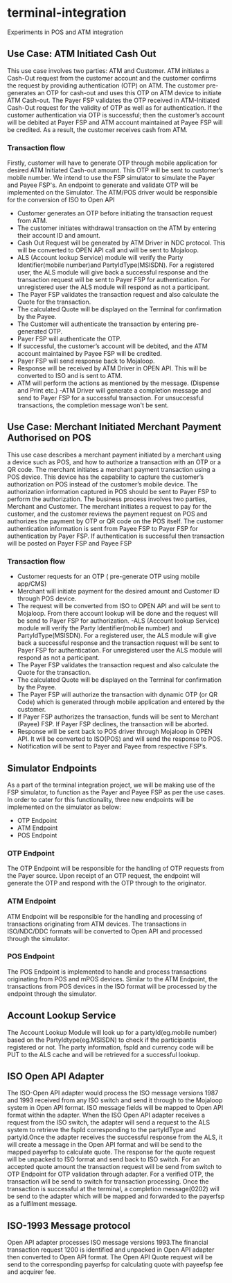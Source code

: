 # terminal-integration
Experiments in POS and ATM integration

## Use Case: ATM Initiated Cash Out

This use case involves two parties: ATM and Customer. ATM initiates a Cash-Out request from the customer account and the customer confirms the request by providing authentication (OTP) on ATM. The customer pre-generates an OTP for cash-out and uses this OTP on ATM device to initiate ATM Cash-out. The Payer FSP validates the OTP received in ATM-Initiated Cash-Out request for the validity of OTP as well as for authentication. If the customer authentication via OTP is successful; then the customer’s account will be debited at Payer FSP and ATM account maintained at Payee FSP will be credited. As a result, the customer receives cash from ATM.

### Transaction flow
Firstly, customer will have to generate OTP through mobile application for desired ATM Initiated Cash-out amount. This OTP will be sent to customer’s mobile number. 
We intend to use the FSP simulator to simulate the Payer and Payee FSP's. An endpoint to generate and validate OTP will be implemented on the Simulator. The ATM/POS driver would be responsible for the conversion of ISO to Open API

  - Customer generates an OTP before initiating the transaction request from ATM.
  - The customer initiates withdrawal transaction on the ATM by entering their account ID and amount. 
  - Cash Out Request will be generated by ATM Driver in NDC protocol. This will be converted to OPEN API call and will be sent to Mojaloop.
  - ALS (Account lookup Service) module will verify the Party Identifier(mobile number)and PartyIdType(MSISDN). For a registered user, the ALS module will give back a successful response and the transaction request will be sent to Payer FSP for authentication. For unregistered user the ALS module will respond as not a participant.
  - The Payer FSP validates the transaction request and also calculate the Quote for the transaction.
  - The calculated Quote will be displayed on the Terminal for confirmation by the Payee.
  - The Customer will authenticate the transaction by entering pre-generated OTP.
  - Payer FSP will authenticate the OTP. 
  - If successful, the customer’s account will be debited, and the ATM account maintained by Payee FSP will be credited.
  - Payer FSP will send response back to Mojaloop.
  - Response will be received by ATM Driver in OPEN API. This will be converted to ISO and is sent to ATM.
  - ATM will perform the actions as mentioned by the message. (Dispense and Print etc.)
  -ATM Driver will generate a completion message and send to Payer FSP for a successful transaction. For unsuccessful transactions, the completion message won't be sent.

## Use Case: Merchant Initiated Merchant Payment Authorised on POS

This use case describes a merchant payment initiated by a merchant using a device such as POS, and how to authorize a transaction with an OTP or a QR code.
The merchant initiates a merchant payment transaction using a POS device. This device has the capability to capture the customer’s authorization on POS instead of the customer’s mobile device. The authorization information captured in POS should be sent to Payer FSP to perform the authorization.
The business process involves two parties, Merchant and Customer. The merchant initiates a request to pay for the customer, and the customer reviews the payment request on POS and authorizes the payment by OTP or QR code on the POS itself. The customer authentication information is sent from Payee FSP to Payer FSP for authentication by Payer FSP. If authentication is successful then transaction will be posted on Payer FSP and Payee FSP

### Transaction flow

  - Customer requests for an OTP ( pre-generate OTP using mobile app/CMS)
  - Merchant will initiate payment for the desired amount and Customer ID through POS device.
  - The request will be converted from ISO to OPEN API and will be sent to Mojaloop. From there account lookup will be done and the request will be send to Payer FSP for authorization.
  -ALS (Account lookup Service) module will verify the Party Identifier(mobile number) and PartyIdType(MSISDN). For a registered user, the ALS module will give back a successful response and the transaction request will be sent to Payer FSP for authentication. For unregistered user the ALS module will respond as not a participant.
  - The Payer FSP validates the transaction request and also calculate the Quote for the transaction.
  - The calculated Quote will be displayed on the Terminal for confirmation by the Payee. 
  - The Payer FSP will authorize the transaction with dynamic OTP (or QR Code) which is generated through mobile application and entered by the customer.
  - If Payer FSP authorizes the transaction, funds will be sent to Merchant (Payee) FSP. If Payer FSP declines, the transaction will be aborted. 
  - Response will be sent back to POS driver through Mojaloop in OPEN API. It will be converted to ISO(POS) and will send the response to POS.
  - Notification will be sent to Payer and Payee from respective FSP’s.
  
  ## Simulator Endpoints
As a part of the terminal integration project, we will be making use of the FSP simulator, to function as the Payer and Payee FSP as per the use cases. 
In order to cater for this functionality, three new endpoints will be implemented on the simulator as below:
  -	OTP Endpoint
  -	ATM Endpoint
  -	POS Endpoint

### OTP Endpoint
The OTP Endpoint will be responsible for the handling of OTP requests from the Payer source. Upon receipt of an OTP request, the endpoint will generate the OTP and respond with the OTP through to the originator.

### ATM Endpoint
ATM Endpoint will be responsible for the handling and processing of transactions originating from ATM devices. The transactions in ISO/NDC/DDC formats will be converted to Open API and processed through the simulator.

### POS Endpoint
The POS Endpoint is implemented to handle and process transactions originating from POS and mPOS devices. Similar to the ATM Endpoint, the transactions from POS devices in the ISO format will be processed by the endpoint through the simulator.

## Account Lookup Service

The Account Lookup Module will look up for a partyId(eg.mobile number) based on the PartyIdtype(eg.MSISDN) to check if the participantis registered or not. The party information, fspId and currency code will be PUT to the ALS cache and will be retrieved for a successful lookup. 

## ISO Open API Adapter

The ISO-Open API adapter would process the ISO message versions 1987 and 1993 received from any ISO switch and send it through to the Mojaloop system in Open API format. ISO message fields will be mapped to Open API format within the adapter.
When the ISO Open API adapter receives a request from the ISO switch, the adapter will send a request to the ALS system to retrieve the fspId corresponding to the partyIdType and partyId.Once the adapter receives the successful response from the ALS,  it will create a message in the Open API format and will be send to the mapped payerfsp to calculate quote.
The response for the quote request will be unpacked to ISO format and send back to ISO switch. For an accepted quote amount the transaction request will be send from switch to OTP Endpoint for OTP validation through adapter.
For a verified OTP,  the transaction will be send to switch for transaction processing. 
Once the transaction is successful at the terminal, a completion message(0202) will be send to the adapter which will be mapped and forwarded to the payerfsp as a fulfilment message.

## ISO-1993 Message protocol

Open API adapter processes ISO message versions 1993.The financial transaction request 1200 is identified and unpacked in Open API adapter then converted to Open API format. The Open API Quote request will be send to the corresponding payerfsp for calculating quote with payeefsp fee and acquirer fee.
